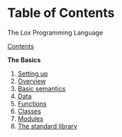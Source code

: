 # Table of Contents
The Lox Programming Language

[Contents](./00-contents.md)

**The Basics**
1. [Setting up](./01-setup.md)
2. [Overview](./02-overview.md)
3. [Basic semantics](./03-basic-semantics.md)
4. [Data](./04-data.md)
5. [Functions](./05-functions.md)
6. [Classes](./06-classes.md)
7. [Modules](./07-modules.md)
8. [The standard library](./08-standard-library.md)
